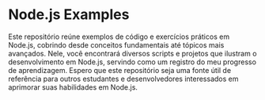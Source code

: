 # Node.js Examples
Este repositório reúne exemplos de código e exercícios práticos em Node.js, cobrindo desde conceitos fundamentais até tópicos mais avançados. Nele, você encontrará diversos scripts e projetos que ilustram o desenvolvimento em Node.js, servindo como um registro do meu progresso de aprendizagem. Espero que este repositório seja uma fonte útil de referência para outros estudantes e desenvolvedores interessados em aprimorar suas habilidades em Node.js.
